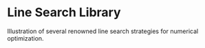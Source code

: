 # Line Search Library
Illustration of several renowned line search strategies for numerical optimization.

